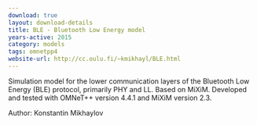 ```yaml
---
download: true
layout: download-details
title: BLE - Bluetooth Low Energy model
years-active: 2015
category: models
tags: omnetpp4
website-url: http://cc.oulu.fi/~kmikhayl/BLE.html
---
```


Simulation model for the lower communication layers of the Bluetooth Low Energy
(BLE) protocol, primarily PHY and LL. Based on MiXiM. Developed and tested
with OMNeT++ version 4.4.1 and MiXiM version 2.3.

Author: Konstantin Mikhaylov
